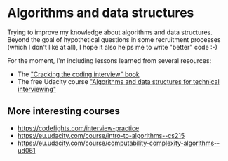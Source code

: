 # Algorithms and data structures

Trying to improve my knowledge about algorithms and data structures.
Beyond the goal of hypothetical questions in some recruitment processes (which I don't like at all), I hope it also helps me to write "better" code :-)

For the moment, I'm including lessons learned from several resources:
* The ["Cracking the coding interview" book](./cracking-the-coding-interview)
* The free Udacity course ["Algorithms and data structures for technical interviewing"](./udactiy-technical-interview)


## More interesting courses
* https://codefights.com/interview-practice
* https://eu.udacity.com/course/intro-to-algorithms--cs215
* https://eu.udacity.com/course/computability-complexity-algorithms--ud061
